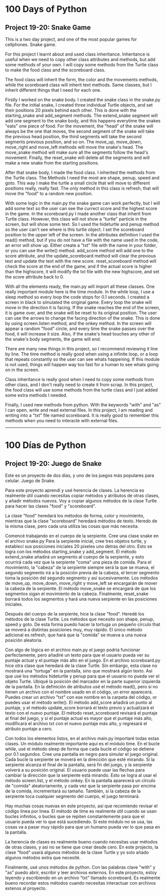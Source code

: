 # 100 Days of Python
## Project 19-20: Snake Game

This is a two day project, and one of the most popular games for cellphones. Snake game.

For this project I learnt about and used class inheritance. Inheritance is useful when we need to copy other class attributes and methods, but add some methods of your own.
I will copy some methods from the Turtle class to make the food class and the scoreboard class.

The food class will inherit the form, the color and the movements methods, while the scoreboard class will inherit text methods. Same classes, but I inherit different things that I need for each one.

Firstly I worked on the snake body. I created the snake class in the snake.py file.
For the initial snake, I created three individual Turtle objects, and set their positions 20 pixels behind each other. This is done with the starting_snake and add_segment methods. The extend_snake segment will add one segment to the snake body, and this happens everytime the snakes "eats" one piece of food.
For the movement, the "head" of the snake will always be the one that moves, the second segment of the snake will take the previous head position, the third segments will take the second segments previous position, and so on. The move_up, move_down, move_right and move_left methods will move the snake's head. The move_snake method will make sure all the segments follow the head's movement. Finally, the reset_snake will delete all the segments and will make a new snake from the starting positions.

After that snake body, I made the food class. I inherited the methods from the Turtle class. The Methods I need the most are shape, penup, speed and goto. This way I make the turtle a small circle that will move to different positions really, really fast. The only method in this class is refresh, that will move the "food" to a random new position.

With some logic in the main.py the snake game can work perfectly, but I will add some text so the user can see the currect score and the highest score in the game. In the scoreboard.py I made another class that inherit from Turtle class. However, this class will not show a "turtle" particle in the screen, but will show some text. 
So I used the hideturtle and penup method so the user can't see where is this turtle object. I set the scoreboard position to the upper left of the screen. In the attributes definition I used the read() method, but if you do not have a file with the name used in the code, an error will show up. Either create a "txt" file with the name in your folder, or you can use the write() method. add_score method will add one to the score attribute, and the update_scoreboard method will clear the previous text and update the text with the new score. reset_scoreboard method will check the score at the end of the game, and if the actual score is higher than the highscore, it will modify the txt file with the new highscore, and set the score attribute back to 0.

With all the elements ready, the main.py will import all these classes. One really important module here is the time module. In the while loop, I use a sleep method so every loop the code stops for 0.1 seconds. I created a screen in black to simulated the original game. Every loop the snake will move in the direction it is facing. If the snake reaches the end of the screen, it is game over, and the snake will be reset to its original position. The user can use the arrows to change the facing direction of the snake. This is done by using screen.listen method, and the onkey method. In the screen will appear a random "food" circle, and every time the snake passes over the food, it will increase it size.
Also, if the snake's head touches any other of the snake's body segments, the game will end.

There are many new things in this project, so I recommend reviewing it line by line. The time method is really good when using a infinite loop, or a loop that repeats constantly so the user can see whats happening. If this module is not used, things will happen way too fast for a human to see whats going on in the screen.

Class inheritance is really good when I need to copy some methods from other class, and I don't really need to create it from scrap. In this project, the food class will use some methods from the turtle class and I just added some extra methods I needed. 

Finally, I used new methods from python. With the keywords "with" and "as" I can open, write and read external files. In this project, I am reading and writing into a "txt" file named scoreboard. It is really good to remember this methods when you need to interacte with external files.


---------------------------------------------------------------------------------------------------------------------------------------------------------------------------------

# 100 Días de Python
## Project 19-20: Juego de Snake

Este es un proyecto de dos días, y uno de los juegos más populares para celular. Juego de Snake.

Para este proyecto aprendí y usé herencia de clases. La herencia es realmente útil cuando necesitas copiar métodos y atributos de otras clases, y añadir métodos nuevos.
Voy a copiar algunos métodos de la clase Turtle para hacer las clases "food" y "scoreboard".

La clase "food" heredará los métodos de forma, color y movimiento, mientras que la clase "scoreboard" heredará métodos de texto. Heredo de la misma clase, pero cada una utiliza las cosas que más necesita.

Comencé trabajando en el cuerpo de la serpiente. Cree una clase snake en el archivo snake.py
Para la serpiente inicial, cree tres objetos turtle, y establecí sus posiciones iniciales 20 pixeles uno detras del otro. Esto se logra con los métodos starting_snake y add_segment. El método extend_snake añadirá un segmento al cuerpo de la serpiente, y esto ocurrirá cada vez que la serpiente "coma" una pieza de comida.
Para el movimiento, la "cabeza" de la serpiente siempre será la que se mueva, el segundo segmento irá a la posición previa de la cabeza, el tercer segmento toma la posición del segundo segmento y así sucesivamente. Los métodos de move_up, move_down, move_right y move_left se encargarán de mover la cabeza de la serpiente. El método move_snake se encargará de que los segmentos sigan el movimiento de la cabeza. Finalmente, reset_snake borrará todos los segmentos y hará una nueva serpiente en las posiciones iniciales.

Después del cuerpo de la serpiente, hice la clase "food". Heredé los métodos de la clase Turtle. Los métodos que necesito son shape, penup, speed y goto. De esta forma puedo hacer la tortuga un pequeño círculo that se moverá a distintas posiciones muy, muy rápido. El único método adicional es refresh, que hará que la "comida" se mueva a una nueva posición aleatoria.

Con algo de lógica en el archivo main.py el juego podría funcionar perfectamente, pero añadiré un texto para que el usuario pueda ver su puntaje actual y el puntaje más alto en el juego. En el archivo scoreboard.py hice otra clase que heredará de la clase Turtle. Sin embargo, esta clase no mostrará una "tortuga" en la pantalla, sino que mostrará algún texto. Así que usé los métodos hideturtle y penup para que el usuario no pueda ver el objeto Turtle. Ubiqué la posición del marcador en la parte superior izquierda de la pantalla. En la definición de atributos usé el método read(), pero si no tienen un archivo con el nombre usado en el código, un error aparecerá. Puedes crear un archivo "txt" con ese nombre en la carpeta del código, or puedes usar el método write(). El método add_score añadirá un punto al puntaje, y el método update_score borrará el texto previo y actualizará el texto con el nuevo puntaje. El método reset_scoreboard revisará el puntaje al final del juego, y si el puntaje actual es mayor que el puntaje más alto, modificará el archivo txt con el nuevo puntaje más alto, y regresará el atributo puntaje a cero.

Con todos los elementos listos, en el archivo main.py importaré todas estas clases. Un módulo realmente importante aquí es el módulo time. En el bucle while, usé el método sleep de forma que cada bucle el código se detiene por 0.1 segundos. Cree una pantalla en negro para simular el juego original. Cada bucle la serpiente se moverá en la dirección que esté mirando. Si la serpiente alcanza el final de la pantalla, será fin del juego, y la serpiente volverá a su posición original. El usuario puede usar las flechas para cambiar la dirección que la serpiente está mirando. Esto se logra al usar el método screen.list, y el método onkey. En la pantalla aparecerá un círculo de "comida" aleatoriamente, y cada vez que la serpiente pasa por encima de la comida, incrementará su tamaño.
También, si la cabeza de la serpiente toca cualquier segmento del cuerpo, el juego terminará.

Hay muchas cosas nuevas en este proyecto, así que recomiendo revisar el código linea por linea. El método de time es realmente útil cuando se usan bucles infinitos, o bucles que se repiten constantemente para que el usuario pueda ver lo que está sucediendo. Si este módulo no se usa, las cosas va a pasar muy rápido para que un humano pueda ver lo que pasa en la pantalla.

La herencia de clases es realmente bueno cuando necesitas usar métodos de otras clases, y así no se tiene que crear desde cero. En este projecto, la clase "food" usará algunos métodos de la clase Turtle y yo solo añado algunos métodos extra que necesité.

Finalmente, usé unos métodos de python. Con las palabras clave "with" y "as" puedo abrir, escribir y leer archivos externos. En este proyecto, estoy leyendo y escribiendo en un archivo "txt" llamado scoreboard. Es realmente bueno recordar estos métodos cuando necesitas interactuar con archivos extenos al proyecto.
